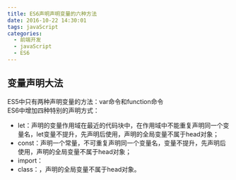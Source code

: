 ```yaml
---
title: ES6声明声明变量的六种方法
date: 2016-10-22 14:30:01
tags: javaScript
categories:
  - 前端开发
  - javaScript
  - ES6
---
```

## 变量声明大法
ES5中只有两种声明变量的方法：var命令和function命令    
ES6中增加四种特别的声明方式：    
*  let：声明的变量作用域在最近的代码块中，在作用域中不能重复声明同一个变量名，let变量不提升，先声明后使用，声明的全局变量不属于head对象；
*  const：声明一个常量，不可重复声明同一个变量名，变量不提升，先声明后使用，声明的全局变量不属于head对象；
*  import：
*  class：，声明的全局变量不属于head对象。